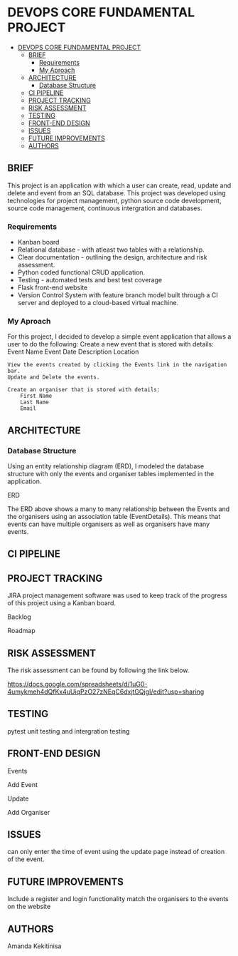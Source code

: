 # DEVOPS CORE FUNDAMENTAL PROJECT
- [DEVOPS CORE FUNDAMENTAL PROJECT](#devops-core-fundamental-project)
  - [BRIEF](#brief)
    - [Requirements](#requirements)
    - [My Aproach](#my-aproach)
  - [ARCHITECTURE](#architecture)
    - [Database Structure](#database-structure)
  - [CI PIPELINE](#ci-pipeline)
  - [PROJECT TRACKING](#project-tracking)
  - [RISK ASSESSMENT](#risk-assessment)
  - [TESTING](#testing)
  - [FRONT-END DESIGN](#front-end-design)
  - [ISSUES](#issues)
  - [FUTURE IMPROVEMENTS](#future-improvements)
  - [AUTHORS](#authors)
## BRIEF
This project is an application with which a user can create, read, update and delete and event from an SQL database. This project was developed using technologies for project management, python source code development, source code management, continuous intergration and databases. 

### Requirements
* Kanban board
* Relational database - with atleast two tables with a relationship.
* Clear documentation - outlining the design, architecture and risk assessment.
* Python coded functional CRUD application.
* Testing - automated tests and best test coverage
* Flask front-end website
* Version Control System with feature branch model built through a CI server and deployed to a cloud-based virtual machine.

### My Aproach
For this project, I decided to develop a simple event application that allows a user to do the following:
    Create a new event that is stored with details:
        Event Name
        Event Date
        Description
        Location

    View the events created by clicking the Events link in the navigation bar.
    Update and Delete the events.

    Create an organiser that is stored with details:
        First Name
        Last Name
        Email


## ARCHITECTURE 
### Database Structure
Using an entity relationship diagram (ERD), I modeled the database structure with only the events and organiser tables implemented in the application.

ERD

The ERD above shows a many to many relationship between the Events and the organisers using an association table (EventDetails). This means that events can have multiple organisers as well as organisers have many events.

## CI PIPELINE




## PROJECT TRACKING
JIRA project management software was used to keep track of the progress of this project using a Kanban board.

Backlog

Roadmap


## RISK ASSESSMENT
The risk assessment can be found by following the link below.

https://docs.google.com/spreadsheets/d/1uG0-4umykmeh4dQfKx4uUiqPzO27zNEqC6dxjtGQjgI/edit?usp=sharing

## TESTING
pytest unit testing and intergration testing

## FRONT-END DESIGN
Events

Add Event

Update

Add Organiser

## ISSUES
can only enter the time of event using the update page instead of creation of the event.
## FUTURE IMPROVEMENTS
Include a register and login functionality
match the organisers to the events on the website
## AUTHORS
Amanda Kekitinisa